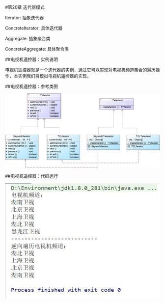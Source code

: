 #第20章 迭代器模式

Iterator: 抽象迭代器

ConcreteIterator: 具体迭代器

Aggregate: 抽象聚合类

ConcreteAggregate: 具体聚合类

##电视机遥控器：实例说明

  电视机遥控器就是一个迭代器的实例，通过它可以实现对电视机频道集合的遍历操作，本实例我们将模拟电视机遥控器的实现。 

##电视机遥控器：参考类图

![Image text](https://github.com/shuimowang/shejimoshi/blob/main/Picture/iterator1.jpg)

##电视机遥控器：代码运行

![Image text](https://github.com/shuimowang/shejimoshi/blob/main/Picture/iterator2.jpg)
